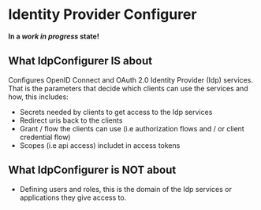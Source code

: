 # Identity Provider Configurer

**In a *work in progress* state!**

## What IdpConfigurer IS about

Configures OpenID Connect and OAuth 2.0 Identity Provider (Idp) services. That is the parameters that decide which clients can use the services and how, this includes:
- Secrets needed by clients to get access to the Idp services
- Redirect uris back to the clients
- Grant / flow the clients can use (i.e authorization flows and / or client credential flow)
- Scopes (i.e api access) includet in access tokens

## What IdpConfigurer is NOT about

- Defining users and roles, this is the domain of the Idp services or applications they give access to.

